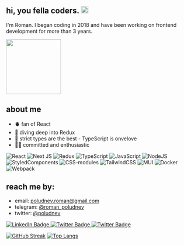 ## hi, you fella coders. <img src="https://media.giphy.com/media/hvRJCLFzcasrR4ia7z/giphy.gif" width="20px"/>

I'm Roman. 
I began coding in 2018 and have been working on frontend development for more than 3 years.
<div>
<img style="width: 150px" src="https://media4.giphy.com/media/v1.Y2lkPTc5MGI3NjExazZseTFrdWVlajhkOHRpdGQzbDZscnpqOTVxdnBwMmhxamlkYmdybiZlcD12MV9pbnRlcm5hbF9naWZfYnlfaWQmY3Q9Zw/qgQUggAC3Pfv687qPC/giphy.gif"/>
</div>

## about me
- :anatomical_heart: fan of React
- :diving_mask: diving deep into Redux
- :brain: strict types are the best - TypeScript is onvelove
- :surfing_man: committed and enthusiastic

![React](https://img.shields.io/badge/react-%2320232a.svg?style=for-the-badge&logo=react&logoColor=%2361DAFB)
![Next JS](https://img.shields.io/badge/Next-black?style=for-the-badge&logo=next.js&logoColor=white)
![Redux](https://img.shields.io/badge/redux-%23593d88.svg?style=for-the-badge&logo=redux&logoColor=white)
![TypeScript](https://img.shields.io/badge/TypeSctipt-316192?style=for-the-badge&logo=typescript&logoColor=white)
![JavaScript](https://img.shields.io/badge/JavaScript-F7DF1E?style=for-the-badge&logo=javascript&logoColor=black)
![NodeJS](https://img.shields.io/badge/node.js-6DA55F?style=for-the-badge&logo=node.js&logoColor=white)
![StyledComponents](https://img.shields.io/badge/styled-components?style=for-the-badge&logo=styledcomponents)
![CSS-modules](https://img.shields.io/badge/css-modules?style=for-the-badge&logo=cssmodules&color=black)
![TailwindCSS](https://img.shields.io/badge/tailwindcss-%2338B2AC.svg?style=for-the-badge&logo=tailwind-css&logoColor=white)
![MUI](https://img.shields.io/badge/MUI-%230081CB.svg?style=for-the-badge&logo=mui&logoColor=white)
![Docker](https://img.shields.io/badge/Docker-316192?style=for-the-badge&logo=docker&logoColor=white)
![Webpack](https://img.shields.io/badge/webpack-%238DD6F9.svg?style=for-the-badge&logo=webpack&logoColor=black)


## reach me by:
- email: <a href="mailto:poludnev.roman@gmail.com">poludnev.roman@gmail.com</a>
- telegram: <a href="https://t.me/roman_poludnev">@roman_poludnev</a>
- twitter: <a href="https://twitter.com/poludnev">@poludnev</a>





<div id="badges">
  <a href="https://www.linkedin.com/in/roman-poludnev-0b3592a7/">
    <img src="https://img.shields.io/badge/LinkedIn-blue?style=for-the-badge&logo=linkedin&logoColor=white" alt="LinkedIn Badge"/>
  </a>
  <a href="https://twitter.com/poludnev">
      <img src="https://img.shields.io/badge/Twitter-blue?style=for-the-badge&logo=twitter&logoColor=white" alt="Twitter Badge"/>
  </a>
  <a href="https://t.me/roman_poludnev">
      <img src="https://img.shields.io/badge/Telegram-blue?style=for-the-badge&logo=telegram&logoColor=white" alt="Twitter Badge"/>
  </a>
</div>
<div >
  <img src="https://komarev.com/ghpvc/?username=poludnev&style=flat-square&color=blue" alt=""/>
</div>

[![GitHub Streak](https://github-readme-streak-stats.herokuapp.com?user=poludnev&hide_border=true)](https://git.io/streak-stats)
[![Top Langs](https://github-readme-stats.vercel.app/api/top-langs/?username=poludnev&layout=compact&theme=vision-friendly)](https://github.com/anuraghazra/github-readme-stats)
